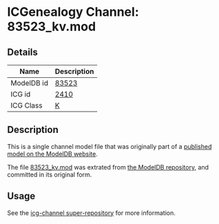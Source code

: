 # ICGenealogy Channel: 83523\_kv.mod

## Details

Name | Description
---- | -----------
ModelDB id | [83523](http://senselab.med.yale.edu/ModelDB/ShowModel.cshtml?model=83523)
ICG id | [2410](http://icg.neurotheory.ox.ac.uk/channels/1/2410)
ICG Class | [K](http://icg.neurotheory.ox.ac.uk/channels/1)

## Description

This is a single channel model file that was originally part of a [published model on the ModelDB website](http://senselab.med.yale.edu/mModelDB/ShowModel.cshtml?model=83523).

The file [83523\_kv.mod](83523_kv.mod) was extrated from [the ModelDB repository](http://senselab.med.yale.edu/ModelDB/ShowModel.cshtml?model=83523), and committed in its original form.

## Usage

See the [icg-channel super-repository](https://github.com/icgenealogy/icg-channels) for more information.
